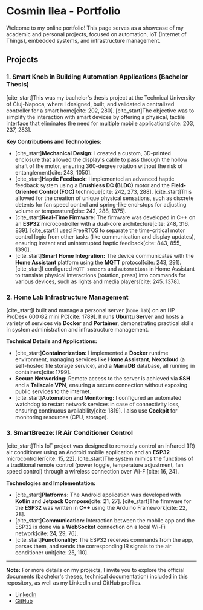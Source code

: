 # Cosmin Ilea - Portfolio

Welcome to my online portfolio! This page serves as a showcase of my academic and personal projects, focused on automation, IoT (Internet of Things), embedded systems, and infrastructure management.

## Projects

### 1. Smart Knob in Building Automation Applications (Bachelor Thesis)

[cite_start]This was my bachelor's thesis project at the Technical University of Cluj-Napoca, where I designed, built, and validated a centralized controller for a smart home[cite: 202, 280]. [cite_start]The objective was to simplify the interaction with smart devices by offering a physical, tactile interface that eliminates the need for multiple mobile applications[cite: 203, 237, 283].

**Key Contributions and Technologies:**

* [cite_start]**Mechanical Design:** I created a custom, 3D-printed enclosure that allowed the display's cable to pass through the hollow shaft of the motor, ensuring 360-degree rotation without the risk of entanglement[cite: 248, 1050].
* [cite_start]**Haptic Feedback:** I implemented an advanced haptic feedback system using a **Brushless DC (BLDC)** motor and the **Field-Oriented Control (FOC)** technique[cite: 242, 273, 288]. [cite_start]This allowed for the creation of unique physical sensations, such as discrete detents for fan speed control and spring-like end-stops for adjusting volume or temperature[cite: 242, 288, 1375].
* [cite_start]**Real-Time Firmware:** The firmware was developed in C++ on an **ESP32** microcontroller with a dual-core architecture[cite: 248, 316, 839]. [cite_start]I used FreeRTOS to separate the time-critical motor control logic from other tasks (like communication and display updates), ensuring instant and uninterrupted haptic feedback[cite: 843, 855, 1390].
* [cite_start]**Smart Home Integration:** The device communicates with the **Home Assistant** platform using the **MQTT** protocol[cite: 243, 291]. [cite_start]I configured `MQTT sensors` and `automations` in Home Assistant to translate physical interactions (rotation, press) into commands for various devices, such as lights and media players[cite: 245, 1378].

### 2. Home Lab Infrastructure Management

[cite_start]I built and manage a personal server (`home lab`) on an HP ProDesk 600 G2 mini PC[cite: 1789]. It runs **Ubuntu Server** and hosts a variety of services via **Docker** and **Portainer**, demonstrating practical skills in system administration and infrastructure management.

**Technical Details and Applications:**

* [cite_start]**Containerization:** I implemented a **Docker** runtime environment, managing services like **Home Assistant**, **Nextcloud** (a self-hosted file storage service), and a **MariaDB** database, all running in containers[cite: 1799].
* **Secure Networking:** Remote access to the server is achieved via **SSH** and a **Tailscale VPN**, ensuring a secure connection without exposing public services to the internet.
* [cite_start]**Automation and Monitoring:** I configured an automated watchdog to restart network services in case of connectivity loss, ensuring continuous availability[cite: 1819]. I also use **Cockpit** for monitoring resources (CPU, storage).

### 3. SmartBreeze: IR Air Conditioner Control

[cite_start]This IoT project was designed to remotely control an infrared (IR) air conditioner using an Android mobile application and an **ESP32** microcontroller[cite: 15, 22]. [cite_start]The system mimics the functions of a traditional remote control (power toggle, temperature adjustment, fan speed control) through a wireless connection over Wi-Fi[cite: 16, 24].

**Technologies and Implementation:**

* [cite_start]**Platforms:** The Android application was developed with **Kotlin** and **Jetpack Compose**[cite: 21, 27]. [cite_start]The firmware for the **ESP32** was written in **C++** using the Arduino Framework[cite: 22, 28].
* [cite_start]**Communication:** Interaction between the mobile app and the ESP32 is done via a **WebSocket** connection on a local Wi-Fi network[cite: 24, 29, 76].
* [cite_start]**Functionality:** The ESP32 receives commands from the app, parses them, and sends the corresponding IR signals to the air conditioner unit[cite: 25, 110].

---

**Note:** For more details on my projects, I invite you to explore the official documents (bachelor's theses, technical documentation) included in this repository, as well as my LinkedIn and GitHub profiles.

* [LinkedIn](https://www.linkedin.com/in/cosmin.ilea)
* [GitHub](https://github.com/ileacosmin)
